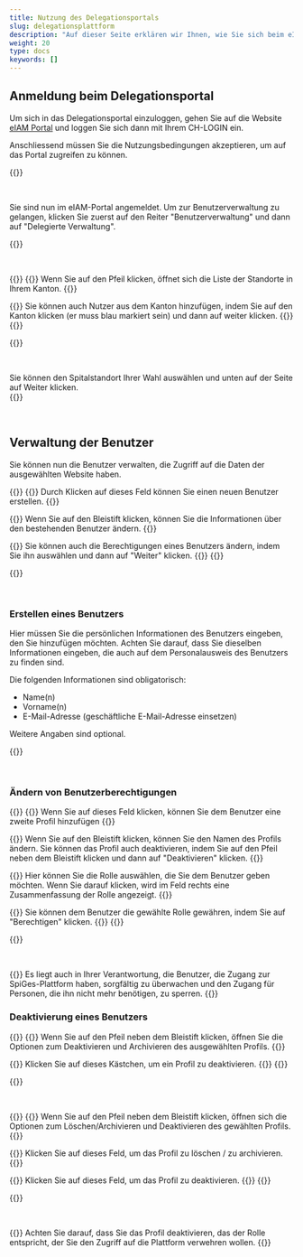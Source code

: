 ```yaml
---
title: Nutzung des Delegationsportals
slug: delegationsplattform
description: "Auf dieser Seite erklären wir Ihnen, wie Sie sich beim eIAM-Delegationsportal anmelden und wie Sie von dort aus die Benutzer verwalten können. Diese Aufgabe betrifft nur die Kantonsverantwortlichen."
weight: 20
type: docs
keywords: []
---
```


## Anmeldung beim Delegationsportal

<!-- 1ere paire de colonnes -->

<div class="two_column">

<div class="left_col">
<!-- First column content goes here -->
<p> Um sich in das Delegationsportal einzuloggen, gehen Sie auf die Website <a href="https://www.portal.eiam.admin.ch/portal/adminservice/app/home">eIAM Portal</a> und loggen Sie sich dann mit Ihrem CH-LOGIN ein.  </p>

<p> Anschliessend müssen Sie die Nutzungsbedingungen akzeptieren, um auf das Portal zugreifen zu können.  </p>
</div>

<div class="right_col">
<!-- Second column content goes here -->
{{<insertImage image="cond_util_de.png" class="edge max-w-90">}}
</div>

</div>

&nbsp;

<!-- 2eme paire de colonnes -->

<div class="two_column">

<div class="left_col">
<!-- First column content goes here -->
<p> Sie sind nun im eIAM-Portal angemeldet. Um zur Benutzerverwaltung zu gelangen, klicken Sie zuerst auf den Reiter "Benutzerverwaltung" und dann auf "Delegierte Verwaltung". </p>
</div>

<div class="right_col">
<!-- Second column content goes here -->
{{<insertImage image="gestion_del_de.png" class="edge max-w-90">}}
</div>

</div>

&nbsp;

<!-- 3eme paire de colonnes -->

<div class="two_column">

<div class="left_col">
<!-- First column content goes here -->
{{<numberedList>}}
   {{<listItem>}}
   Wenn Sie auf den Pfeil klicken, öffnet sich die Liste der Standorte in Ihrem Kanton.
   {{</listItem>}}

   {{<listItem>}}
   Sie können auch Nutzer aus dem Kanton hinzufügen, indem Sie auf den Kanton klicken (er muss blau markiert sein) und dann auf weiter klicken.
   {{</listItem>}}
{{</numberedList>}}
</div>

<div class="right_col">
<!-- Second column content goes here -->
{{<insertImage image="selection_niveau_de.png" class="edge max-w-90">}}
</div>

</div>

&nbsp;

<!-- 4eme paire de colonnes -->

<div class="two_column">

<div class="left_col">
<!-- First column content goes here -->
Sie können den Spitalstandort Ihrer Wahl auswählen und unten auf der Seite auf Weiter klicken.
</div>

<div class="right_col">
<!-- Second column content goes here -->
{{<insertImage image="selection_site_de.png" class="edge max-w-90">}}
</div>

</div>

&nbsp;

## Verwaltung der Benutzer

Sie können nun die Benutzer verwalten, die Zugriff auf die Daten der ausgewählten Website haben.  

<!-- 4eme paire de colonnes -->

<div class="two_column">

<div class="left_col">
<!-- First column content goes here -->
{{<numberedList>}}
   {{<listItem>}}
   Durch Klicken auf dieses Feld können Sie einen neuen Benutzer erstellen.
   {{</listItem>}}

   {{<listItem>}}
   Wenn Sie auf den Bleistift klicken, können Sie die Informationen über den bestehenden Benutzer ändern.
   {{</listItem>}}

   {{<listItem>}}
   Sie können auch die Berechtigungen eines Benutzers ändern, indem Sie ihn auswählen und dann auf "Weiter" klicken.
   {{</listItem>}}
{{</numberedList>}}
</div>

<div class="right_col">
<!-- Second column content goes here -->
{{<insertImage image="selection_utilisateur_de.png" class="edge max-w-90">}}
</div>

</div>

&nbsp;

### Erstellen eines Benutzers

<!-- 5eme paire de colonnes -->

<div class="two_column">

<div class="left_col">
<!-- First column content goes here -->
<p>
Hier müssen Sie die persönlichen Informationen des Benutzers eingeben, den Sie hinzufügen möchten. Achten Sie darauf, dass Sie dieselben Informationen eingeben, die auch auf dem Personalausweis des Benutzers zu finden sind.
</p>

Die folgenden Informationen sind obligatorisch:

- Name(n)
- Vorname(n)
- E-Mail-Adresse (geschäftliche E-Mail-Adresse einsetzen)

Weitere Angaben sind optional.
</div>

<div class="right_col">
<!-- Second column content goes here -->
{{<insertImage image="creation_utilisateur_de.png" class="edge max-w-90">}}
</div>

</div>

&nbsp;

### Ändern von Benutzerberechtigungen

<!-- 6eme paire de colonnes -->

<div class="two_column">

<div class="left_col">
<!-- First column content goes here -->
{{<numberedList>}}
   {{<listItem>}}
   Wenn Sie auf dieses Feld klicken, können Sie dem Benutzer eine zweite Profil hinzufügen
   {{</listItem>}}

   {{<listItem>}}
   Wenn Sie auf den Bleistift klicken, können Sie den Namen des Profils ändern. Sie können das Profil auch deaktivieren, indem Sie auf den Pfeil neben dem Bleistift klicken und dann auf "Deaktivieren" klicken.
   {{</listItem>}}

   {{<listItem>}}
   Hier können Sie die Rolle auswählen, die Sie dem Benutzer geben möchten. Wenn Sie darauf klicken, wird im Feld rechts eine Zusammenfassung der Rolle angezeigt.
   {{</listItem>}}

   {{<listItem>}}
   Sie können dem Benutzer die gewählte Rolle gewähren, indem Sie auf "Berechtigen" klicken.
   {{</listItem>}}
{{</numberedList>}}

</div>

<div class="right_col">
<!-- Second column content goes here -->
{{<insertImage image="param_utilisateur_de.png" class="edge max-w-90">}}
</div>

</div>

&nbsp;

<!-- 6eme paire de colonnes 

   <li> Wenn Sie dem Benutzer erlauben möchten, Rollen zu delegieren, gehen Sie auf die Registerkarte "Berechtigungen für delegierte Verwaltung gewähren. </li>

<div class="two_column">

<div class="left_col">
<p>
Wenn Sie das Kästchen ankreuzen, ermöglicht Ihnen dies, dem Benutzer das Recht zu geben, Benutzerrollen zu erstellen und zu verwalten, er kann dem Benutzer jedoch keine Berechtigungen erteilen. 
</p>

</div>

<div class="right_col">
{{<insertImage image="don_delegation_de.png" class="edge max-w-90">}}
</div>

</div>
-->
{{<alert color="warning">}}
Es liegt auch in Ihrer Verantwortung, die Benutzer, die Zugang zur SpiGes-Plattform haben, sorgfältig zu überwachen und den Zugang für Personen, die ihn nicht mehr benötigen, zu sperren.
{{</alert>}}

### Deaktivierung eines Benutzers

<!-- 6eme paire de colonnes -->

<div class="two_column">

<div class="left_col">
<!-- First column content goes here -->
{{<numberedList>}}
   {{<listItem>}}
   Wenn Sie auf den Pfeil neben dem Bleistift klicken, öffnen Sie die Optionen zum Deaktivieren und Archivieren des ausgewählten Profils.
   {{</listItem>}}

   {{<listItem>}}
   Klicken Sie auf dieses Kästchen, um ein Profil zu deaktivieren.
   {{</listItem>}}
{{</numberedList>}}
</p>

</div>

<div class="right_col">
<!-- Second column content goes here -->
{{<insertImage image="desactiv_utilis_de.png" class="edge max-w-90">}}
</div>

</div>

&nbsp;

<!-- 6eme paire de colonnes -->

<div class="two_column">

<div class="left_col">
<!-- First column content goes here -->
{{<numberedList>}}
   {{<listItem>}}
   Wenn Sie auf den Pfeil neben dem Bleistift klicken, öffnen sich die Optionen zum Löschen/Archivieren und Deaktivieren des gewählten Profils.
   {{</listItem>}}

   {{<listItem>}}
   Klicken Sie auf dieses Feld, um das Profil zu löschen / zu archivieren.
   {{</listItem>}}

   {{<listItem>}}
   Klicken Sie auf dieses Feld, um das Profil zu deaktivieren.
   {{</listItem>}}
{{</numberedList>}}
</div>

<div class="right_col">
<!-- Second column content goes here -->
{{<insertImage image="desactSupp_de.png" class="edge max-w-90">}}
</div>

</div>

&nbsp;

{{<alert color="warning">}}
Achten Sie darauf, dass Sie das Profil deaktivieren, das der Rolle entspricht, der Sie den Zugriff auf die Plattform verwehren wollen.
{{</alert>}}
